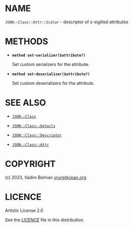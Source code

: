# NAME

`JSON::Class::Attr::Scalar` - descriptor of `$`-sigilled attributes

# METHODS

  - **`method set-serializer($attribute?)`**
    
    Set custom serializers for the attribute.

  - **`method set-deserializer($attribute?)`**
    
    Set custom deserializers for the attribute.

# SEE ALSO

  - [`JSON::Class`](../../Class.md)

  - [`JSON::Class::Details`](../Details.md)

  - [`JSON::Class::Descriptor`](../Descriptor.md)

  - [`JSON::Class::Attr`](../Attr.md)

# COPYRIGHT

(c) 2023, Vadim Belman <vrurg@cpan.org>

# LICENCE

Artistic License 2.0

See the [*LICENCE*](../../../../../LICENCE) file in this distribution.
